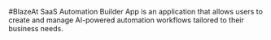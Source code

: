 #BlazeAt
SaaS Automation Builder App is an application that allows users to create and manage AI-powered automation workflows tailored to their business needs.
